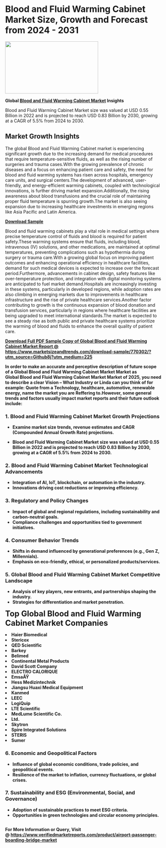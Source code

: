 <H1>Blood and Fluid Warming Cabinet Market Size, Growth and Forecast from 2024 - 2031</H1><img class="aligncenter size-medium wp-image-584254" src="https://thirdeyenews.in/wp-content/uploads/2024/09/Global-Market-Research-300x168.jpeg" alt="" width="300" height="168" /><p><strong>Global&nbsp;<a href="https://www.marketsizeandtrends.com/download-sample/770302/?utm_source=Github8j?utm_medium=225">Blood and Fluid Warming Cabinet Market</a> Insights</strong></p><p>Blood and Fluid Warming Cabinet Market size was valued at USD 0.55 Billion in 2022 and is projected to reach USD 0.83 Billion by 2030, growing at a CAGR of 5.5% from 2024 to 2030.</p><p><h2>Market Growth Insights</h2> <p>The global Blood and Fluid Warming Cabinet market is experiencing significant growth due to the increasing demand for medical procedures that require temperature-sensitive fluids, as well as the rising number of surgeries and trauma cases.With the growing prevalence of chronic diseases and a focus on enhancing patient care and safety, the need for blood and fluid warming systems has risen across hospitals, emergency care units, and surgical centers.The development of advanced, user-friendly, and energy-efficient warming cabinets, coupled with technological innovations, is further driving market expansion.Additionally, the rising awareness about blood transfusions and the crucial role of maintaining proper fluid temperature is spurring growth.The market is also seeing expansion due to increasing healthcare investments in emerging regions like Asia Pacific and Latin America.</p> <p><strong><a href="#">Download Sample</a></strong></p> <p>Blood and fluid warming cabinets play a vital role in medical settings where precise temperature control of fluids and blood is required for patient safety.These warming systems ensure that fluids, including blood, intravenous (IV) solutions, and other medications, are maintained at optimal temperatures, preventing complications such as hypothermia during surgery or trauma care.With a growing global focus on improving patient outcomes and enhancing operational efficiency in healthcare facilities, demand for such medical devices is expected to increase over the forecast period.Furthermore, advancements in cabinet design, safety features like over-temperature protection, and integration with digital monitoring systems are anticipated to fuel market demand.Hospitals are increasingly investing in these systems, particularly in developed regions, while adoption rates are also climbing in emerging markets due to improvements in healthcare infrastructure and the rise of private healthcare services.Another factor contributing to growth is the continuous expansion of blood donation and transfusion services, particularly in regions where healthcare facilities are being upgraded to meet international standards.The market is expected to see a steady rise as both public and private healthcare systems prioritize the warming of blood and fluids to enhance the overall quality of patient care.</p> <p><strong><a href="#"></p><p><span class=""><strong>Download Full PDF Sample Copy of Global Blood and Fluid Warming Cabinet Market Report</strong> @ <a href="https://www.marketsizeandtrends.com/download-sample/770302/?utm_source=Github8j?utm_medium=225" target="_blank">https://www.marketsizeandtrends.com/download-sample/770302/?utm_source=Github8j?utm_medium=225</a></span></p><p>In order to make an accurate and perceptive description of future scope of a Global&nbsp;Blood and Fluid Warming Cabinet Market Market as Global&nbsp;Blood and Fluid Warming Cabinet Market Market of 2025, you need to describe a clear Vision &ndash; What Industry or Linda can you think of for example: Quote from a Technology, healthcare, automotive, renewable energy, name the market you are Reffering to.However, some general trends and factors usually impact market reports and their future outlook include:</p><h3>1.&nbsp;<strong>Blood and Fluid Warming Cabinet Market Growth Projections</strong></h3><ul><li>Examine market size trends, revenue estimates and CAGR (Compounded Annual Growth Rate) projections.</li><li><p>Blood and Fluid Warming Cabinet Market size was valued at USD 0.55 Billion in 2022 and is projected to reach USD 0.83 Billion by 2030, growing at a CAGR of 5.5% from 2024 to 2030.</p></li></ul><h3>2.&nbsp;<strong>Blood and Fluid Warming Cabinet Market Technological Advancements</strong></h3><ul><li>Integration of AI, IoT, blockchain, or automation in the industry.</li><li>Innovations driving cost reductions or improving efficiency.</li></ul><h3>3.&nbsp;<strong>Regulatory and Policy Changes</strong></h3><ul><li>Impact of global and regional regulations, including sustainability and carbon-neutral goals.</li><li>Compliance challenges and opportunities tied to government initiatives.</li></ul><h3>4.&nbsp;<strong>Consumer Behavior Trends</strong></h3><ul><li>Shifts in demand influenced by generational preferences (e.g., Gen Z, Millennials).</li><li>Emphasis on eco-friendly, ethical, or personalized products/services.</li></ul><h3>5.&nbsp;<strong>Global Blood and Fluid Warming Cabinet Market Competitive Landscape</strong></h3><ul><li>Analysis of key players, new entrants, and partnerships shaping the industry.</li><li>Strategies for differentiation and market penetration.</li></ul><p data-pm-slice="1 1 []"><span style="color: inherit; font-family: inherit; font-size: 25px;">Top Global Blood and Fluid Warming Cabinet Market Companies</span></p><div class="" data-test-id=""><p><li>Haier Biomedical</li><li> Stericox</li><li> QED Scientific</li><li> Barkey</li><li> Belimed</li><li> Continental Metal Products</li><li> David Scott Company</li><li> ELECTRO CALORIQUE</li><li> EmsaÅŸ</li><li> Hess Medizintechnik</li><li> Jiangsu Huaxi Medical Equipment</li><li> Kanmed</li><li> LEEC</li><li> LogiQuip</li><li> LTE Scientific</li><li> MedLume Scientific Co.</li><li> Ltd.</li><li> Skytron</li><li> Spire Integrated Solutions</li><li> STERIS</li><li> Sumer</li></p></div><h3>6.&nbsp;<strong>Economic and Geopolitical Factors</strong></h3><ul><li>Influence of global economic conditions, trade policies, and geopolitical events.</li><li>Resilience of the market to inflation, currency fluctuations, or global crises.</li></ul><h3>7.&nbsp;<strong>Sustainability and ESG (Environmental, Social, and Governance)</strong></h3><ul><li>Adoption of sustainable practices to meet ESG criteria.</li><li>Opportunities in green technologies and circular economy principles.</li></ul><h2><strong style="font-size: 14px;">For More Information or Query, Visit @&nbsp;</strong><a style="background-color: #ffffff; font-size: 14px;" href="https://www.marketsizeandtrends.com/report/blood-and-fluid-warming-cabinet-market/" target="_blank">https://www.verifiedmarketreports.com/product/airport-passenger-boarding-bridge-market</a></h2>